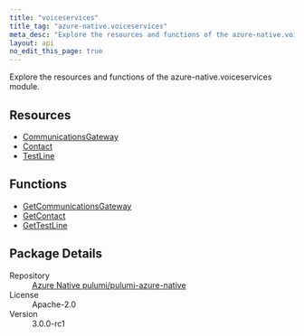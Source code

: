 ```yaml
---
title: "voiceservices"
title_tag: "azure-native.voiceservices"
meta_desc: "Explore the resources and functions of the azure-native.voiceservices module."
layout: api
no_edit_this_page: true
---
```


<!-- WARNING: this file was generated by Pulumi Docs Generator. -->
<!-- Do not edit by hand unless you're certain you know what you are doing! -->

Explore the resources and functions of the azure-native.voiceservices module.

<h2 id="resources">Resources</h2>
<ul class="api">
    <li><a href="communicationsgateway/" title="CommunicationsGateway">CommunicationsGateway</a></li>
    <li><a href="contact/" title="Contact">Contact</a></li>
    <li><a href="testline/" title="TestLine">TestLine</a></li>
</ul>

<h2 id="functions">Functions</h2>
<ul class="api">
    <li><a href="getcommunicationsgateway/" title="GetCommunicationsGateway">GetCommunicationsGateway</a></li>
    <li><a href="getcontact/" title="GetContact">GetContact</a></li>
    <li><a href="gettestline/" title="GetTestLine">GetTestLine</a></li>
</ul>

<h2 id="package-details">Package Details</h2>
<dl class="package-details">
	<dt>Repository</dt>
	<dd><a href="https://github.com/pulumi/pulumi-azure-native">Azure Native pulumi/pulumi-azure-native</a></dd>
	<dt>License</dt>
	<dd>Apache-2.0</dd>
	<dt>Version</dt>
	<dd>3.0.0-rc1</dd>
</dl>

